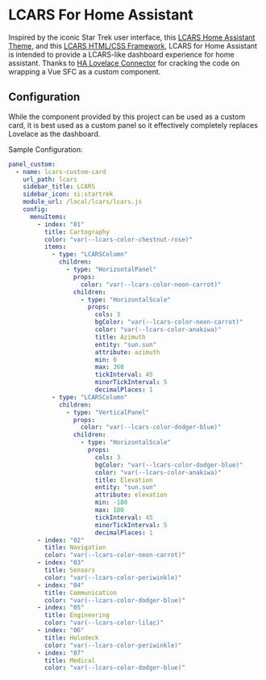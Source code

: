 # LCARS For Home Assistant

Inspired by the iconic Star Trek user interface, this [LCARS Home Assistant Theme](https://github.com/th3jesta/ha-lcars),
and this [LCARS HTML/CSS Framework](https://github.com/joernweissenborn/lcars), LCARS for Home Assistant is intended
to provide a LCARS-like dashboard experience for home assistant. Thanks to
[HA Lovelace Connector](https://github.com/iva-stolnik/vue-ha-lovelace-connector) for cracking the code on wrapping a
Vue SFC as a custom component.

## Configuration

While the component provided by this project can be used as a custom card, it is best used as a custom panel so it
effectively completely replaces Lovelace as the dashboard.

Sample Configuration:

```yaml
panel_custom:
  - name: lcars-custom-card
    url_path: lcars
    sidebar_title: LCARS
    sidebar_icon: si:startrek
    module_url: /local/lcars/lcars.js
    config:
      menuItems:
        - index: "01"
          title: Cartography
          color: "var(--lcars-color-chestnut-rose)"
          items:
            - type: "LCARSColumn"
              children:
                - type: "HorizontalPanel"
                  props:
                    color: "var(--lcars-color-neon-carrot)"
                  children:
                    - type: "HorizontalScale"
                      props:
                        cols: 3
                        bgColor: "var(--lcars-color-neon-carrot)"
                        color: "var(--lcars-color-anakiwa)"
                        title: Azimuth
                        entity: "sun.sun"
                        attribute: azimuth
                        min: 0
                        max: 360
                        tickInterval: 45
                        minorTickInterval: 5
                        decimalPlaces: 1
            - type: "LCARSColumn"
              children:
                - type: "VerticalPanel"
                  props:
                    color: "var(--lcars-color-dodger-blue)"
                  children:
                    - type: "HorizontalScale"
                      props:
                        cols: 3
                        bgColor: "var(--lcars-color-dodger-blue)"
                        color: "var(--lcars-color-anakiwa)"
                        title: Elevation
                        entity: "sun.sun"
                        attribute: elevation
                        min: -180
                        max: 180
                        tickInterval: 45
                        minorTickInterval: 5
                        decimalPlaces: 1
        - index: "02"
          title: Navigation
          color: "var(--lcars-color-neon-carrot)"
        - index: "03"
          title: Sensors
          color: "var(--lcars-color-periwinkle)"
        - index: "04"
          title: Communication
          color: "var(--lcars-color-dodger-blue)"
        - index: "05"
          title: Engineering
          color: "var(--lcars-color-lilac)"
        - index: "06"
          title: Holodeck
          color: "var(--lcars-color-periwinkle)"
        - index: "07"
          title: Medical
          color: "var(--lcars-color-dodger-blue)"
```
